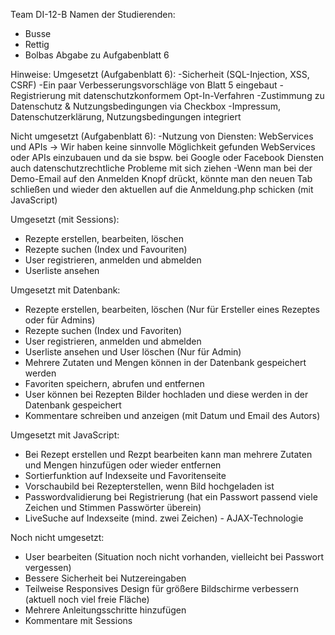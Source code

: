 Team DI-12-B
Namen der Studierenden:
- Busse
- Rettig
- Bolbas
Abgabe zu Aufgabenblatt 6

Hinweise:
Umgesetzt (Aufgabenblatt 6):
-Sicherheit (SQL-Injection, XSS, CSRF)
-Ein paar Verbesserungsvorschläge von Blatt 5 eingebaut
-Registrierung mit datenschutzkonformem Opt-In-Verfahren
-Zustimmung zu Datenschutz & Nutzungsbedingungen via Checkbox
-Impressum, Datenschutzerklärung, Nutzungsbedingungen integriert


Nicht umgesetzt (Aufgabenblatt 6):
-Nutzung von Diensten: WebServices und APIs -> Wir haben keine sinnvolle Möglichkeit gefunden WebServices oder APIs einzubauen und da sie bspw. bei Google oder Facebook Diensten auch datenschutzrechtliche Probleme mit sich ziehen
-Wenn man bei der Demo-Email auf den Anmelden Knopf drückt, könnte man den neuen Tab schließen und wieder den aktuellen auf die Anmeldung.php schicken (mit JavaScript)


Umgesetzt (mit Sessions):
- Rezepte erstellen, bearbeiten, löschen
- Rezepte suchen (Index und Favouriten)
- User registrieren, anmelden und abmelden 
- Userliste ansehen

Umgesetzt mit Datenbank:
- Rezepte erstellen, bearbeiten, löschen (Nur für Ersteller eines Rezeptes oder für Admins)
- Rezepte suchen (Index und Favoriten)
- User registrieren, anmelden und abmelden 
- Userliste ansehen und User löschen (Nur für Admin)
- Mehrere Zutaten und Mengen können in der Datenbank gespeichert werden
- Favoriten speichern, abrufen und entfernen
- User können bei Rezepten Bilder hochladen und diese werden in der Datenbank gespeichert 
- Kommentare schreiben und anzeigen (mit Datum und Email des Autors)

Umgesetzt mit JavaScript:
- Bei Rezept erstellen und Rezpt bearbeiten kann man mehrere Zutaten und Mengen hinzufügen oder wieder entfernen
- Sortierfunktion auf Indexseite und Favoritenseite
- Vorschaubild bei Rezepterstellen, wenn Bild hochgeladen ist 
- Passwordvalidierung bei Registrierung (hat ein Passwort passend viele Zeichen und Stimmen Passwörter überein)
- LiveSuche auf Indexseite (mind. zwei Zeichen) - AJAX-Technologie


Noch nicht umgesetzt:
- User bearbeiten (Situation noch nicht vorhanden, vielleicht bei Passwort vergessen)
- Bessere Sicherheit bei Nutzereingaben
- Teilweise Responsives Design für größere Bildschirme verbessern (aktuell noch viel freie Fläche)
- Mehrere Anleitungsschritte hinzufügen 
- Kommentare mit Sessions

